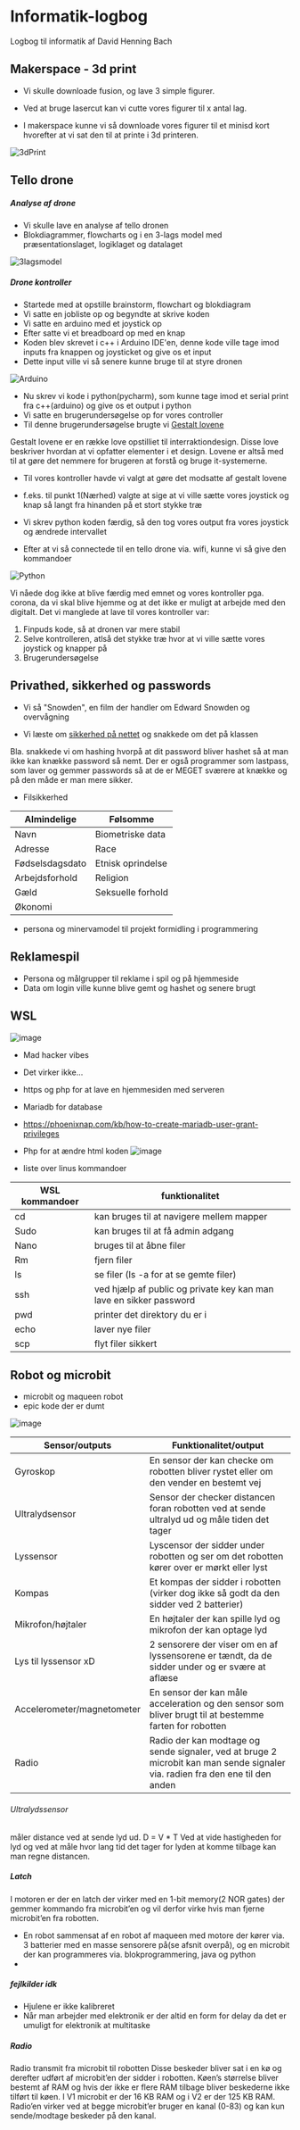 # Informatik-logbog
Logbog til informatik af David Henning Bach


## Makerspace - 3d print

- Vi skulle downloade fusion, og lave 3 simple figurer.

- Ved at bruge lasercut kan vi cutte vores figurer til x antal lag.
- I makerspace kunne vi så downloade vores figurer til et minisd kort hvorefter at vi sat den til at printe i 3d printeren.


![3dPrint](Images/3dprint.png)



## Tello drone

##### Analyse af drone

- Vi skulle lave en analyse af tello dronen
- Blokdiagrammer, flowcharts og i en 3-lags model med præsentationslaget, logiklaget og datalaget

![3lagsmodel](Images/89A0D06F-A4E3-4679-95AF-C02072A1B22E.jpeg)

##### Drone kontroller

- Startede med at opstille brainstorm, flowchart og blokdiagram
- Vi satte en jobliste op og begyndte at skrive koden
- Vi satte en arduino med et joystick op
- Efter satte vi et breadboard op med en knap
- Koden blev skrevet i c++ i Arduino IDE'en, denne kode ville tage imod inputs fra knappen og joysticket og give os et input
- Dette input ville vi så senere kunne bruge til at styre dronen

![Arduino](Images/Arduino.png)


- Nu skrev vi kode i python(pycharm), som kunne tage imod et serial print fra c++(arduino) og give os et output i python 
- Vi satte en brugerundersøgelse op for vores controller
- Til denne brugerundersøgelse brugte vi 
[Gestalt lovene](http://informatik-gym.dk/glossary/gestaltlove/)

Gestalt lovene er en række love opstilliet til interraktiondesign. 
Disse love beskriver hvordan at vi opfatter elementer i et design.
Lovene er altså med til at gøre det nemmere for brugeren at forstå og bruge it-systemerne.

- Til vores kontroller havde vi valgt at gøre det modsatte af gestalt lovene
- f.eks. til punkt 1(Nærhed) valgte at sige at vi ville sætte vores joystick og knap så langt fra hinanden på et stort stykke træ


- Vi skrev python koden færdig, så den tog vores output fra vores joystick og ændrede intervallet
- Efter at vi så connectede til en tello drone via. wifi, kunne vi så give den kommandoer

![Python](Images/Kode.png)

Vi nåede dog ikke at blive færdig med emnet og vores kontroller pga. corona, da vi skal blive hjemme og at det ikke er muligt at arbejde med den digitalt.
Det vi manglede at lave til vores kontroller var:

  1. Finpuds kode, så at dronen var mere stabil
  2. Selve kontrolleren, atlså det stykke træ hvor at vi ville sætte vores joystick og knapper på
  3. Brugerundersøgelse

## Privathed, sikkerhed og passwords

- Vi så "Snowden", en film der handler om Edward Snowden og overvågning

- Vi læste om [sikkerhed på nettet](https://informatik.systime.dk/?id=528) og snakkede om det på klassen

Bla. snakkede vi om hashing hvorpå at dit password bliver hashet så at man ikke kan knække password så nemt.
Der er også programmer som lastpass, som laver og gemmer passwords så at de er MEGET sværere at knække og på den måde er man mere sikker.
- Filsikkerhed

| Almindelige     | Følsomme          |
|-----------------|-------------------|
| Navn            | Biometriske data  |
| Adresse         | Race              |
| Fødselsdagsdato | Etnisk oprindelse |
| Arbejdsforhold  | Religion          |
| Gæld            | Seksuelle forhold |
| Økonomi         |                   |

- persona og minervamodel til projekt formidling i programmering


## Reklamespil

- Persona og målgrupper til reklame i spil og på hjemmeside
- Data om login ville kunne blive gemt og hashet og senere brugt


## WSL 

![image](https://user-images.githubusercontent.com/60426203/129526924-6d22b328-d401-4006-a29a-121faf939450.png)
- Mad hacker vibes
- Det virker ikke...
- https og php for at lave en hjemmesiden med serveren
- Mariadb for database
- https://phoenixnap.com/kb/how-to-create-mariadb-user-grant-privileges
- Php for at ændre html koden
![image](https://github.com/DrMachoo/Informatik-logbog/blob/main/Images/Php%20fra%20serveren.png)

- liste over linus kommandoer

| WSL kommandoer | funktionalitet                                                     |
|----------------|--------------------------------------------------------------------|
| cd             | kan bruges til at navigere mellem mapper                           |
| Sudo           | kan bruges til at få admin adgang                                  |
| Nano           | bruges til at åbne filer                                           |
| Rm             | fjern filer                                                        |
| ls             | se filer (ls -a for at se gemte filer)                             |
| ssh            | ved hjælp af public og private key kan man lave en sikker password |
| pwd            | printer det direktory du er i                                      |
| echo           | laver nye filer                                                    |
| scp            | flyt filer sikkert                                                 |

## Robot og microbit

- microbit og maqueen robot
- epic kode der er dumt

![image](https://github.com/DrMachoo/Informatik-logbog/blob/main/Images/Sk%C3%A6rmbillede%202021-11-04%20134029.png)

| Sensor/outputs       | Funktionalitet/output                                                                                         |
|----------------------|--------------------------------------------------------------------------------------------------------|
| Gyroskop             | En sensor der kan checke om robotten bliver rystet eller om den vender en bestemt vej                  |
| Ultralydsensor       | Sensor der checker distancen foran robotten ved at sende ultralyd ud og måle tiden det tager           |
| Lyssensor            | Lyscensor der sidder under robotten og ser om det robotten kører over er mørkt eller lyst              |
| Kompas               | Et kompas der sidder i robotten (virker dog ikke så godt da den sidder ved 2 batterier)                |
| Mikrofon/højtaler    | En højtaler der kan spille lyd og mikrofon der kan optage lyd                                          |
| Lys til lyssensor xD | 2 sensorere der viser om en af lyssensorene er tændt, da de sidder under og er svære at aflæse         |
| Accelerometer/magnetometer        | En sensor der kan måle acceleration og den sensor som bliver brugt til at bestemme farten for robotten |
| Radio                | Radio der kan modtage og sende signaler, ved at bruge 2 microbit kan man sende signaler via. radien fra den ene til den anden |


###### Ultralydssensor
måler distance ved at sende lyd ud.
D = V * T
Ved at vide hastigheden for lyd og ved at måle hvor lang tid det tager for lyden at komme tilbage kan man regne distancen.

##### Latch
I motoren er der en latch der virker med en 1-bit memory(2 NOR gates) der gemmer kommando fra microbit’en og vil derfor virke hvis man fjerne microbit’en fra robotten.


- En robot sammensat af en robot af maqueen med motore der kører via. 3 batterier med en masse sensorere på(se afsnit overpå), og en microbit der kan programmeres via. blokprogrammering, java og python
- 
##### fejlkilder idk
- Hjulene er ikke kalibreret 
- Når man arbejder med elektronik er der altid en form for delay da det er umuligt for elektronik at multitaske



##### Radio
Radio transmit fra microbit til robotten
Disse beskeder bliver sat i en kø og derefter udført af microbit’en der sidder i robotten. Køen’s størrelse bliver bestemt af RAM og hvis der ikke er flere RAM tilbage bliver beskederne ikke tilført til køen. I V1 microbit er der 16 KB RAM og i V2 er der 125 KB RAM.
Radio’en virker ved at begge microbit’er bruger en kanal (0-83) og kan kun sende/modtage beskeder på den kanal. 

